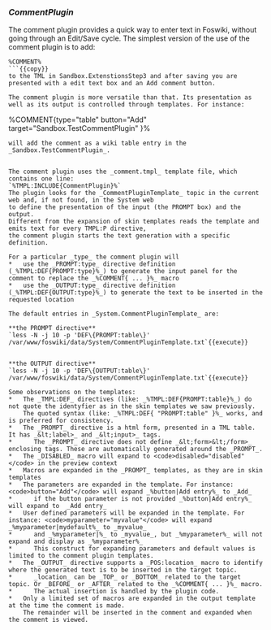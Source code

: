 ### _CommentPlugin_
The comment plugin provides a quick way to enter text in Foswiki, without going through an Edit/Save cycle. The simplest version of the use of the comment plugin is to add:
```
%COMMENT%
```{{copy}}
to the TML in Sandbox.ExtenstionsStep3 and after saving you are presented with a edit text box and an Add comment button.

The comment plugin is more versatile than that. Its presentation as well as its output is controlled through templates. For instance:
```
%COMMENT{type="table" button="Add" target="Sandbox.TestCommentPlugin" }%
```{{copy}}
will add the comment as a wiki table entry in the _Sandbox.TestCommentPlugin_.


The comment plugin uses the _comment.tmpl_ template file, which contains one line:
`%TMPL:INCLUDE{CommentPlugin}%`
The plugin looks for the _CommentPluginTemplate_ topic in the current web and, if not found, in the System web
to define the presentation of the input (the PROMPT box) and the output.
Different from the expansion of skin templates reads the template and emits text for every TMPL:P directive,
the comment plugin starts the text generation with a specific definition.  

For a particular _type_ the comment plugin will 
*   use the _PROMPT:type_ directive definition (_%TMPL:DEF{PROMPT:type}%_) to generate the input panel for the comment to replace the _%COMMENT{ ... }%_ macro
*   use the _OUTPUT:type_ directive definition (_%TMPL:DEF{OUTPUT:type}%_) to generate the text to be inserted in the requested location

The default entries in _System.CommentPluginTemplate_ are:
 
**the PROMPT directive**
`less -N -j 10 -p 'DEF\{PROMPT:table\}' /var/www/foswiki/data/System/CommentPluginTemplate.txt`{{execute}}


**the OUTPUT directive**
`less -N -j 10 -p 'DEF\{OUTPUT:table\}' /var/www/foswiki/data/System/CommentPluginTemplate.txt`{{execute}}

Some observations on the templates:
*   The _TMPL:DEF_ directives (like: _%TMPL:DEF{PROMPT:table}%_) do not quote the identyfier as in the skin templates we saw previously.
    The quoted syntax (like: _%TMPL:DEF{ "PROMPT:table" }%_ works, and is preferred for consistency.
*   The _PROMPT_ directive is a html form, presented in a TML table. It has _&lt;label>_ and _&lt;input>_ tags.
*      The _PROMPT_ directive does not define _&lt;form>&lt;/form>_ enclosing tags. These are automatically generated around the _PROMPT_.
*   The _DISABLED_ macro will expand to <code>disabled="disabled"</code> in the preview context
*   Macros are expanded in the _PROMPT_ templates, as they are in skin templates
*   The parameters are expanded in the template. For instance: <code>button="Add"</code> will expand _%button|Add entry%_ to _Add_
*      if the button parameter is not provided _%button|Add entry%_ will expand to  _Add entry_
*   User defined parameters will be expanded in the template. For instance: <code>myparameter="myvalue"</code> will expand _%myparameter|mydefault%_ to _myvalue_
*      and _%myparameter|%_ to _myvalue_, but _%myparameter%_ will not expand and display as _%myparameter%_
*      This construct for expanding parameters and default values is limited to the comment plugin templates.
*   The _OUTPUT_ directive supports a _POS:location_ macro to identify where the generated text is to be inserted in the target topic.
*      _location_ can be _TOP_ or _BOTTOM_ related to the target topic. Or _BEFORE_ or _AFTER_ related to the _%COMMENT{ ... }%_ macro.
*      The actual insertion is handled by the plugin code.
*   Only a limited set of macros are expanded in the output template at the time the comment is made.
    The remainder will be inserted in the comment and expanded when the comment is viewed.
